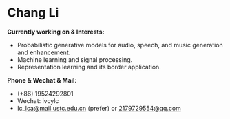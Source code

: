 # Chang Li

**Currently working on & Interests:**  
- Probabilistic generative models for audio, speech, and music generation and enhancement.
- Machine learning and signal processing.
- Representation learning and its border application.

**Phone & Wechat & Mail:**
- (+86) 19524292801
- Wechat: ivcylc
- lc\_lca@mail.ustc.edu.cn (prefer) or 2179729554@qq.com
